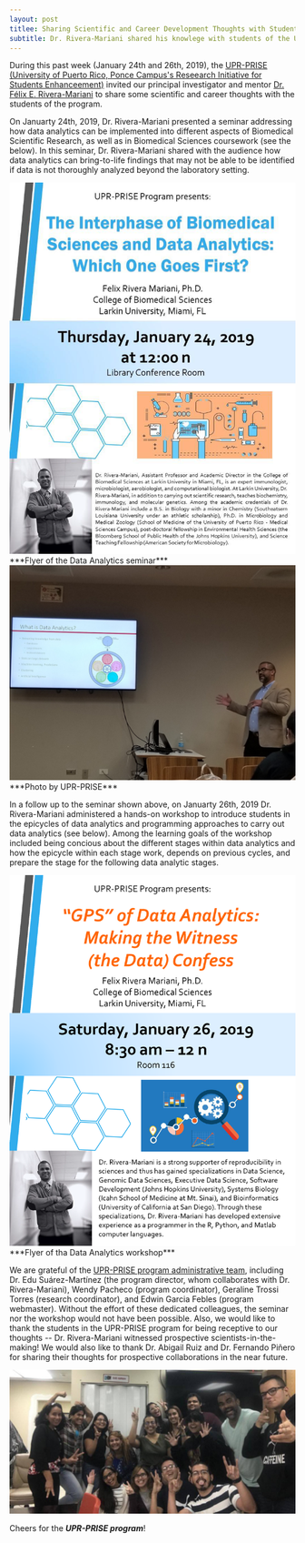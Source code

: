```yaml
---
layout: post
titlee: Sharing Scientific and Career Development Thoughts with Students at the UPR
subtitle: Dr. Rivera-Mariani shared his knowlege with students of the UPR-Poncee
---
```


During this past week (January 24th and 26th, 2019), the <a href="http://prise.uprp.edu" target="_blank">UPR-PRISE (University of Puerto Rico, Ponce Campus's Reseearch Initiative for Students Enhanceement)</a> invited our principal investigator and mentor <a href="https://www.riplrt.com/members/#Dr.%20Félix%20E.%20Rivera-Mariani" target="_blank">Dr. Félix E. Rivera-Mariani</a> to share some scientific and career thoughts with the students of the program. 

On Januarty 24th, 2019, Dr. Rivera-Mariani presented a seminar addressing how data analytics can be implemented into different aspects of Biomedical Scientific Research, as well as in Biomedical Sciences coursework (see the below). In this seminar, Dr. Rivera-Mariani shared with the audience how data analytics can bring-to-life findings that may not be able to be identified if data is not thoroughly analyzed beyond the laboratory setting. 

<img src="/img/Flyer_Seminar_UPR-PRISE_Jan_24_Felix_Rivera.png" alt="Data Analytics Seminar Flyer" class="inline"/>
***Flyer of the Data Analytics seminar***

<img src="/img/seminar-presentation.jpg" alt="Dr. Rivera-Mariani during the seminar" class="inline"/>
***Photo by UPR-PRISE***

In a follow up to the seminar shown above, on Januarty 26th, 2019 Dr. Rivera-Mariani administered a hands-on workshop to introduce students in the epicycles of data analytics and programming approaches to carry out data analytics (see below). Among the learning goals of the workshop included being concious about the different stages within data analytics and how the epicycle within each stage work, depends on previous cycles, and prepare the stage for the following data analytic stages. 

<img src="/img/Flyer_Workshop_UPR-PRISE_Jan_26_Felix_Rivera.png" alt="Beyond My Medical Training" class="inline"/>
***Flyer of tha Data Analytics workshop***

We are grateful of the <a href="http://prise.uprp.edu/prise-key-personnel-staff-and-students/administrative-personnel-2/" target="_blank">UPR-PRISE program administrative team</a>, including Dr. Edu Suárez-Martínez (the program director, whom collaborates with Dr. Rivera-Mariani), Wendy Pacheco (program coordinator), Geraline Trossi Torres (research coordinator), and Edwin Garcia Febles (program webmaster). Without the effort of these dedicated colleagues, the seminar nor the workshop would not have been possible. Also, we would like to thank the students in the UPR-PRISE program for being receptive to our thoughts -- Dr. Rivera-Mariani witnessed prospective scientists-in-the-making! We would also like to thank Dr. Abigail Ruiz and Dr. Fernando Piñero for sharing their thoughts for prospective collaborations in the near future. 

<img src="/img/with-upr-prise.jpg" alt="With the UPR-PRISE program" class="inline"/>



Cheers for the ***UPR-PRISE program***!
